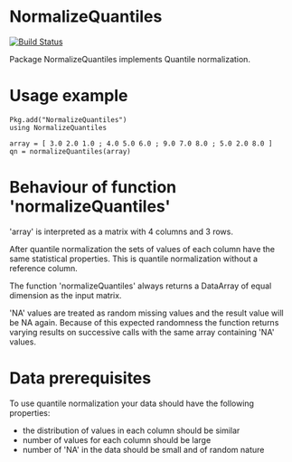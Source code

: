 # NormalizeQuantiles

[![Build Status](https://travis-ci.org/oheil/NormalizeQuantiles.jl.svg?branch=master)](https://travis-ci.org/oheil/NormalizeQuantiles.jl)


Package NormalizeQuantiles implements Quantile normalization.

# Usage example

	Pkg.add("NormalizeQuantiles")
	using NormalizeQuantiles
	
	array = [ 3.0 2.0 1.0 ; 4.0 5.0 6.0 ; 9.0 7.0 8.0 ; 5.0 2.0 8.0 ]
	qn = normalizeQuantiles(array)

# Behaviour of function 'normalizeQuantiles'
	
'array' is interpreted as a matrix with 4 columns and 3 rows.

After quantile normalization the sets of values of each column have the same statistical properties.
This is quantile normalization without a reference column.

The function 'normalizeQuantiles' always returns a DataArray of equal dimension as the input matrix.

'NA' values are treated as random missing values and the result value will be NA again. Because of this expected randomness the function returns varying results on successive calls with the same array containing 'NA' values.
	
# Data prerequisites

To use quantile normalization your data should have the following properties:

* the distribution of values in each column should be similar
* number of values for each column should be large
* number of 'NA' in the data should be small and of random nature






